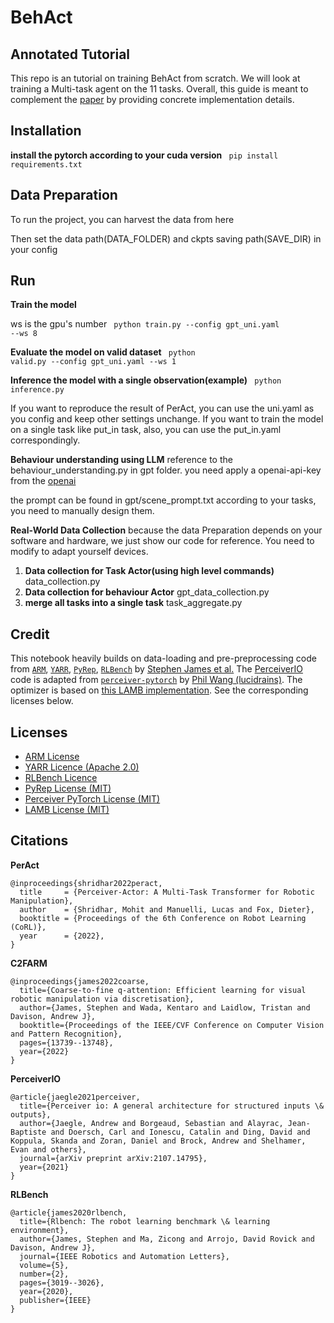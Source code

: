 # **BehAct** 

## Annotated Tutorial 

This repo is an tutorial on training BehAct from scratch. We will look at training a Multi-task agent on the 11 tasks. Overall, this guide is 
meant to complement the [paper](https://behact.github.io/) by providing concrete implementation details.  

<!-- <img src="https://peract.github.io/media/figures/sim_task.jpg" alt="drawing"/> -->

## Installation

**install the pytorch according to your cuda version**
<code>
pip install requirements.txt
</code>

## Data Preparation

To run the project, you can harvest the data from here

Then set the data path(DATA_FOLDER) and ckpts saving path(SAVE_DIR) in your config

## Run

**Train the model**

ws is the gpu's number
<code>
python train.py --config gpt_uni.yaml --ws 8
</code>

**Evaluate the model on valid dataset**
<code>
python valid.py --config gpt_uni.yaml --ws 1
</code>

**Inference the model with a single observation(example)**
<code>
python inference.py
</code>

If you want to reproduce the result of PerAct, you can use the uni.yaml as you config and keep other settings unchange.
If you want to train the model on a single task like put_in task, also, you can use the put_in.yaml correspondingly.

**Behaviour understanding using LLM**
reference to the behaviour_understanding.py in gpt folder.
you need apply a openai-api-key from the [openai](https://openai.com/)

the prompt can be found in gpt/scene_prompt.txt
according to your tasks, you need to manually design them.

**Real-World Data Collection**
because the data Preparation depends on your software and hardware, we just show our code for reference. You need to modify to adapt yourself devices.

1. **Data collection for Task Actor(using high level commands)**  data_collection.py   
2. **Data collection for behaviour Actor**   gpt_data_collection.py  
3. **merge all tasks into a single task**   task_aggregate.py 


##

## Credit
This notebook heavily builds on data-loading and pre-preprocessing code from [`ARM`](https://github.com/stepjam/ARM), [`YARR`](https://github.com/stepjam/YARR), [`PyRep`](https://github.com/stepjam/PyRep), [`RLBench`](https://github.com/stepjam/RLBench) by [Stephen James et al.](https://stepjam.github.io/) The [PerceiverIO](https://arxiv.org/abs/2107.14795) code is adapted from [`perceiver-pytorch`](https://github.com/lucidrains/perceiver-pytorch) by [Phil Wang (lucidrains)](https://github.com/lucidrains). The optimizer is based on [this LAMB implementation](https://github.com/cybertronai/pytorch-lamb). See the corresponding licenses below.

## Licenses
- [ARM License](https://github.com/stepjam/ARM/blob/main/LICENSE)
- [YARR Licence (Apache 2.0)](https://github.com/stepjam/YARR/blob/main/LICENSE)
- [RLBench Licence](https://github.com/stepjam/RLBench/blob/master/LICENSE)
- [PyRep License (MIT)](https://github.com/stepjam/PyRep/blob/master/LICENSE)
- [Perceiver PyTorch License (MIT)](https://github.com/lucidrains/perceiver-pytorch/blob/main/LICENSE)
- [LAMB License (MIT)](https://github.com/cybertronai/pytorch-lamb/blob/master/LICENSE)


## Citations 

**PerAct**
```
@inproceedings{shridhar2022peract,
  title     = {Perceiver-Actor: A Multi-Task Transformer for Robotic Manipulation},
  author    = {Shridhar, Mohit and Manuelli, Lucas and Fox, Dieter},
  booktitle = {Proceedings of the 6th Conference on Robot Learning (CoRL)},
  year      = {2022},
}
```

**C2FARM**
```
@inproceedings{james2022coarse,
  title={Coarse-to-fine q-attention: Efficient learning for visual robotic manipulation via discretisation},
  author={James, Stephen and Wada, Kentaro and Laidlow, Tristan and Davison, Andrew J},
  booktitle={Proceedings of the IEEE/CVF Conference on Computer Vision and Pattern Recognition},
  pages={13739--13748},
  year={2022}
}
```

**PerceiverIO**
```
@article{jaegle2021perceiver,
  title={Perceiver io: A general architecture for structured inputs \& outputs},
  author={Jaegle, Andrew and Borgeaud, Sebastian and Alayrac, Jean-Baptiste and Doersch, Carl and Ionescu, Catalin and Ding, David and Koppula, Skanda and Zoran, Daniel and Brock, Andrew and Shelhamer, Evan and others},
  journal={arXiv preprint arXiv:2107.14795},
  year={2021}
}
```


**RLBench**
```
@article{james2020rlbench,
  title={Rlbench: The robot learning benchmark \& learning environment},
  author={James, Stephen and Ma, Zicong and Arrojo, David Rovick and Davison, Andrew J},
  journal={IEEE Robotics and Automation Letters},
  volume={5},
  number={2},
  pages={3019--3026},
  year={2020},
  publisher={IEEE}
}
```
